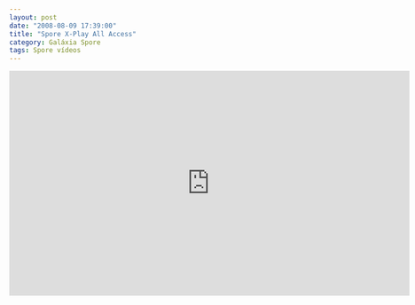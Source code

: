 ```yaml
---
layout: post
date: "2008-08-09 17:39:00"
title: "Spore X-Play All Access"
category: Galáxia Spore
tags: Spore vídeos
---
```

<iframe width="722" height="406" src="https://www.youtube-nocookie.com/embed/WZ6cQZ8vEsA" frameborder="0" allow="accelerometer; autoplay; encrypted-media; gyroscope; picture-in-picture" allowfullscreen></iframe>